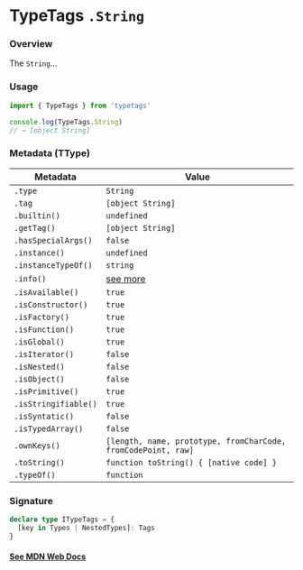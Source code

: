 # TypeTags `.String`

### Overview

The `String`...

### Usage

```js
import { TypeTags } from 'typetags'

console.log(TypeTags.String)
// → [object String]
```

### Metadata (TType)

| Metadata             | Value                                                         |
| -------------------- | ------------------------------------------------------------- |
| `.type`              | `String`                                                      |
| `.tag`               | `[object String]`                                             |
| `.builtin()`         | `undefined`                                                   |
| `.getTag()`          | `[object String]`                                             |
| `.hasSpecialArgs()`  | `false`                                                       |
| `.instance()`        | `undefined`                                                   |
| `.instanceTypeOf()`  | `string`                                                      |
| `.info()`            | [see more]()                                                  |
| `.isAvailable()`     | `true`                                                        |
| `.isConstructor()`   | `true`                                                        |
| `.isFactory()`       | `true`                                                        |
| `.isFunction()`      | `true`                                                        |
| `.isGlobal()`        | `true`                                                        |
| `.isIterator()`      | `false`                                                       |
| `.isNested()`        | `false`                                                       |
| `.isObject()`        | `false`                                                       |
| `.isPrimitive()`     | `true`                                                        |
| `.isStringifiable()` | `true`                                                        |
| `.isSyntatic()`      | `false`                                                       |
| `.isTypedArray()`    | `false`                                                       |
| `.ownKeys()`         | `[length, name, prototype, fromCharCode, fromCodePoint, raw]` |
| `.toString()`        | `function toString() { [native code] }`                       |
| `.typeOf()`          | `function`                                                    |

### Signature

```ts
declare type ITypeTags = {
  [key in Types | NestedTypes]: Tags
}
```

#### [See MDN Web Docs](https://developer.mozilla.org/en-US/docs/Web/API/AbortController)

